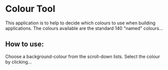 # Colour Tool

This application is to help to decide which colours to use when building applications. The colours available are the standard 140 "named" colours...

## How to use:

Choose a background-colour from the scroll-down lists.
Select the colour by clicking...
